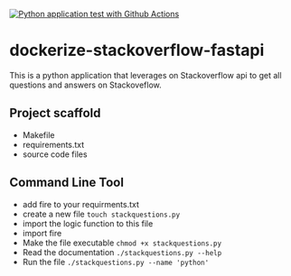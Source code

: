 [![Python application test with Github Actions](https://github.com/Alotab/dockerize-stackoverflow-fastapi/actions/workflows/main.yml/badge.svg)](https://github.com/Alotab/dockerize-stackoverflow-fastapi/actions/workflows/main.yml)

# dockerize-stackoverflow-fastapi
This is a python application that leverages on Stackoverflow api to get all questions and answers on Stackoveflow. 


## Project scaffold

* Makefile
* requirements.txt
* source code files

## Command Line Tool
* add fire to your requirments.txt
* create a new file `touch stackquestions.py`
* import the logic function to this file
* import fire
* Make the file executable `chmod +x stackquestions.py`
* Read the documentation `./stackquestions.py --help`
* Run the file ` ./stackquestions.py --name 'python' `
